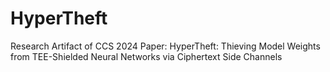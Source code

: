 # HyperTheft
Research Artifact of CCS 2024 Paper: HyperTheft: Thieving Model Weights from TEE-Shielded Neural Networks via Ciphertext Side Channels
